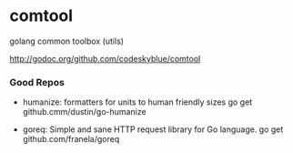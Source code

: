 comtool
=======

golang common toolbox (utils)

<http://godoc.org/github.com/codeskyblue/comtool>

### Good Repos
* humanize: formatters for units to human friendly sizes 
		go get github.cmm/dustin/go-humanize

* goreq: Simple and sane HTTP request library for Go language.
		go get github.com/franela/goreq
